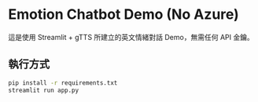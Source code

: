 # Emotion Chatbot Demo (No Azure)

這是使用 Streamlit + gTTS 所建立的英文情緒對話 Demo，無需任何 API 金鑰。

## 執行方式

```bash
pip install -r requirements.txt
streamlit run app.py
```
